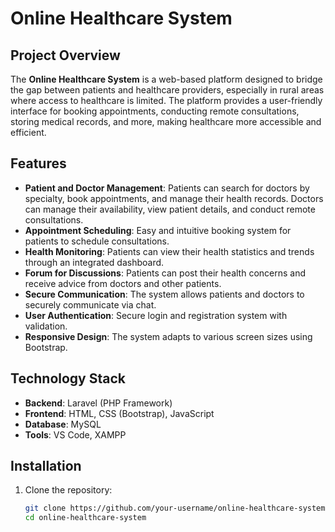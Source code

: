 # Online Healthcare System

## Project Overview

The **Online Healthcare System** is a web-based platform designed to bridge the gap between patients and healthcare providers, especially in rural areas where access to healthcare is limited. The platform provides a user-friendly interface for booking appointments, conducting remote consultations, storing medical records, and more, making healthcare more accessible and efficient.

## Features

- **Patient and Doctor Management**: Patients can search for doctors by specialty, book appointments, and manage their health records. Doctors can manage their availability, view patient details, and conduct remote consultations.
- **Appointment Scheduling**: Easy and intuitive booking system for patients to schedule consultations.
- **Health Monitoring**: Patients can view their health statistics and trends through an integrated dashboard.
- **Forum for Discussions**: Patients can post their health concerns and receive advice from doctors and other patients.
- **Secure Communication**: The system allows patients and doctors to securely communicate via chat.
- **User Authentication**: Secure login and registration system with validation.
- **Responsive Design**: The system adapts to various screen sizes using Bootstrap.

## Technology Stack

- **Backend**: Laravel (PHP Framework)
- **Frontend**: HTML, CSS (Bootstrap), JavaScript
- **Database**: MySQL
- **Tools**: VS Code, XAMPP

## Installation

1. Clone the repository:
   ```bash
   git clone https://github.com/your-username/online-healthcare-system.git
   cd online-healthcare-system
